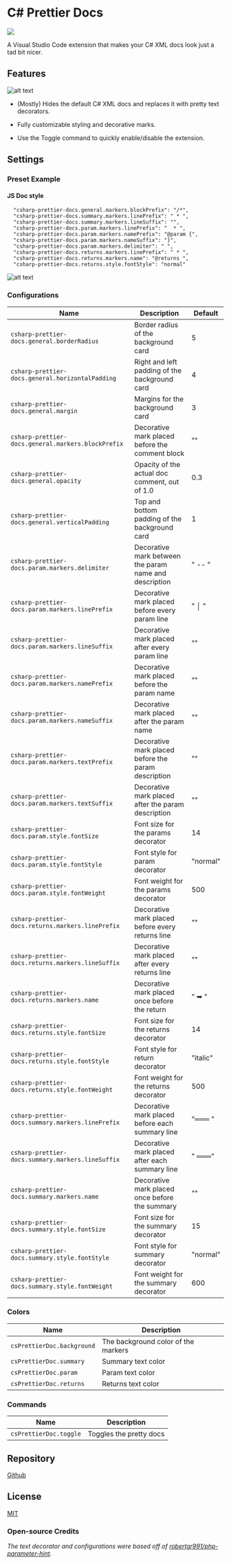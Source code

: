 # C# Prettier Docs

[![](https://vsmarketplacebadge.apphb.com/version/poohcom1.csharp-prettier-docs.svg)](https://marketplace.visualstudio.com/items?itemName=poohcom1.csharp-prettier-docs)

A Visual Studio Code extension that makes your C# XML docs look just a tad bit nicer.

## Features

![alt text](https://raw.githubusercontent.com/poohcom1/csharp-prettier-docs/master/.readme_res/cs-prettier-screenshot.png)

- (Mostly) Hides the default C# XML docs and replaces it with pretty text decorators.

- Fully customizable styling and decorative marks.

- Use the Toggle command to quickly enable/disable the extension.

## Settings

### Preset Example

#### JS Doc style

```
  "csharp-prettier-docs.general.markers.blockPrefix": "/*",
  "csharp-prettier-docs.summary.markers.linePrefix": " * ",
  "csharp-prettier-docs.summary.markers.lineSuffix": "",
  "csharp-prettier-docs.param.markers.linePrefix": "  * ",
  "csharp-prettier-docs.param.markers.namePrefix": "@param {",
  "csharp-prettier-docs.param.markers.nameSuffix": "}",
  "csharp-prettier-docs.param.markers.delimiter": " ",
  "csharp-prettier-docs.returns.markers.linePrefix": " * ",
  "csharp-prettier-docs.returns.markers.name": "@returns ",
  "csharp-prettier-docs.returns.style.fontStyle": "normal"
```

![alt text](https://raw.githubusercontent.com/poohcom1/csharp-prettier-docs/master/.readme_res/cs-prettier-screenshot-jsdoc.png)

### Configurations

| Name                                               | Description                                            | Default  |
| -------------------------------------------------- | ------------------------------------------------------ | -------- |
| `csharp-prettier-docs.general.borderRadius`        | Border radius of the background card                   | 5        |
| `csharp-prettier-docs.general.horizontalPadding`   | Right and left padding of the background card          | 4        |
| `csharp-prettier-docs.general.margin`              | Margins for the background card                        | 3        |
| `csharp-prettier-docs.general.markers.blockPrefix` | Decorative mark placed before the comment block        | ""       |
| `csharp-prettier-docs.general.opacity`             | Opacity of the actual doc comment, out of 1.0          | 0.3      |
| `csharp-prettier-docs.general.verticalPadding`     | Top and bottom padding of the background card          | 1        |
| `csharp-prettier-docs.param.markers.delimiter`     | Decorative mark between the param name and description | " -- "   |
| `csharp-prettier-docs.param.markers.linePrefix`    | Decorative mark placed before every param line         | " │ "    |
| `csharp-prettier-docs.param.markers.lineSuffix`    | Decorative mark placed after every param line          | ""       |
| `csharp-prettier-docs.param.markers.namePrefix`    | Decorative mark placed before the param name           | ""       |
| `csharp-prettier-docs.param.markers.nameSuffix`    | Decorative mark placed after the param name            | ""       |
| `csharp-prettier-docs.param.markers.textPrefix`    | Decorative mark placed before the param description    | ""       |
| `csharp-prettier-docs.param.markers.textSuffix`    | Decorative mark placed after the param description     | ""       |
| `csharp-prettier-docs.param.style.fontSize`        | Font size for the params decorator                     | 14       |
| `csharp-prettier-docs.param.style.fontStyle`       | Font style for param decorator                         | "normal" |
| `csharp-prettier-docs.param.style.fontWeight`      | Font weight for the params decorator                   | 500      |
| `csharp-prettier-docs.returns.markers.linePrefix`  | Decorative mark placed before every returns line       | ""       |
| `csharp-prettier-docs.returns.markers.lineSuffix`  | Decorative mark placed after every returns line        | ""       |
| `csharp-prettier-docs.returns.markers.name`        | Decorative mark placed once before the return          | " ➥ "    |
| `csharp-prettier-docs.returns.style.fontSize`      | Font size for the returns decorator                    | 14       |
| `csharp-prettier-docs.returns.style.fontStyle`     | Font style for return decorator                        | "italic" |
| `csharp-prettier-docs.returns.style.fontWeight`    | Font weight for the returns decorator                  | 500      |
| `csharp-prettier-docs.summary.markers.linePrefix`  | Decorative mark placed before each summary line        | "═══ "   |
| `csharp-prettier-docs.summary.markers.lineSuffix`  | Decorative mark placed after each summary line         | " ═══"   |
| `csharp-prettier-docs.summary.markers.name`        | Decorative mark placed once before the summary         | ""       |
| `csharp-prettier-docs.summary.style.fontSize`      | Font size for the summary decorator                    | 15       |
| `csharp-prettier-docs.summary.style.fontStyle`     | Font style for summary decorator                       | "normal" |
| `csharp-prettier-docs.summary.style.fontWeight`    | Font weight for the summary decorator                  | 600      |

### Colors

| Name                       | Description                         |
| -------------------------- | ----------------------------------- |
| `csPrettierDoc.background` | The background color of the markers |
| `csPrettierDoc.summary`    | Summary text color                  |
| `csPrettierDoc.param`      | Param text color                    |
| `csPrettierDoc.returns`    | Returns text color                  |

### Commands

| Name                   | Description             |
| ---------------------- | ----------------------- |
| `csPrettierDoc.toggle` | Toggles the pretty docs |

## Repository

[Github](https://github.com/poohcom1/csharp-prettier-docs/)

## License

[MIT](https://github.com/poohcom1/csharp-prettier-docs/blob/master/LICENSE)

### Open-source Credits

_The text decorator and configurations were based off of [robertgr991/php-parameter-hint](https://github.com/robertgr991/php-parameter-hint)._
